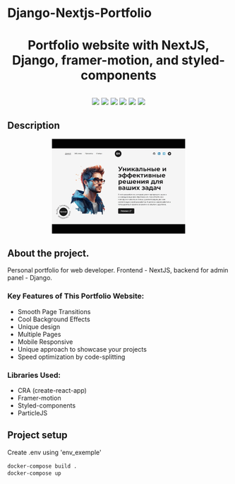 # Django-Nextjs-Portfolio 

<h1 align="center">Portfolio website with NextJS, Django, framer-motion, and styled-components</h1>

<h2 align="center">
<p align="center">

<img src="https://img.shields.io/badge/Django-4.1.7-green">

<img src="https://img.shields.io/badge/SQLite-green" >

<img src="https://img.shields.io/badge/Next.JS-orange">

<img src="https://img.shields.io/badge/Tailwind-orange">

<img src="https://img.shields.io/badge/Docker-4.17-blue">

<img src="https://img.shields.io/badge/Docker--Compose-3.8-blue">

</p>
</h2>

## Description

<p align="center">
<img src="https://github.com/LatikDesu/Django-Nextjs-Portfolio/blob/master/ezgif.com-gif-maker.gif" width="60%"></p>

## About the project.

Personal portfolio for web developer. Frontend - NextJS, backend for admin panel - Django. 

### Key Features of This Portfolio Website:
- Smooth Page Transitions
- Cool Background Effects
- Unique design
- Multiple Pages
- Mobile Responsive
- Unique approach to showcase your projects
- Speed optimization by code-splitting

### Libraries Used:
- CRA (create-react-app)
- Framer-motion
- Styled-components
- ParticleJS

## Project setup

Create .env using 'env_exemple'
```
docker-compose build .
docker-compose up
```
